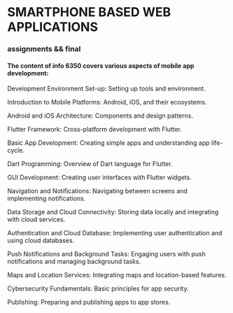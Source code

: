 # SMARTPHONE BASED WEB APPLICATIONS

### assignments && final



#### The content of info 6350 covers various aspects of mobile app development:

Development Environment Set-up: Setting up tools and environment.

Introduction to Mobile Platforms: Android, iOS, and their ecosystems.

Android and iOS Architecture: Components and design patterns.

Flutter Framework: Cross-platform development with Flutter.

Basic App Development: Creating simple apps and understanding app life-cycle.

Dart Programming: Overview of Dart language for Flutter.

GUI Development: Creating user interfaces with Flutter widgets.

Navigation and Notifications: Navigating between screens and implementing notifications.

Data Storage and Cloud Connectivity: Storing data locally and integrating with cloud services.

Authentication and Cloud Database: Implementing user authentication and using cloud databases.

Push Notifications and Background Tasks: Engaging users with push notifications and managing background tasks.

Maps and Location Services: Integrating maps and location-based features.

Cybersecurity Fundamentals: Basic principles for app security.

Publishing: Preparing and publishing apps to app stores.
